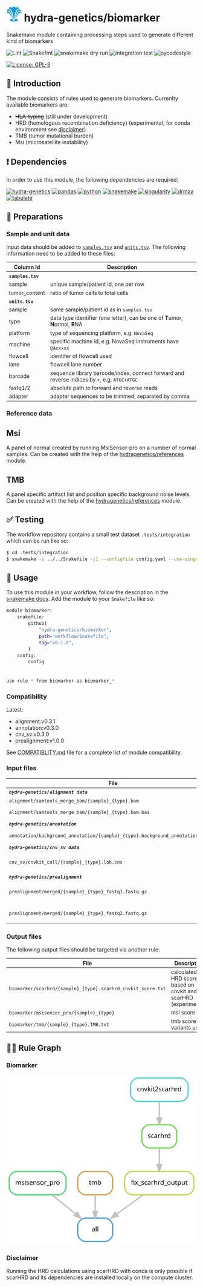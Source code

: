 # <img src="https://github.com/hydra-genetics/biomarker/blob/develop/images/hydragenetics.png" width=40 /> hydra-genetics/biomarker

Snakemake module containing processing steps used to generate different kind of biomarkers

![Lint](https://github.com/hydra-genetics/biomarker/actions/workflows/lint.yaml/badge.svg?branch=develop)
![Snakefmt](https://github.com/hydra-genetics/biomarker/actions/workflows/snakefmt.yaml/badge.svg?branch=develop)
![snakemake dry run](https://github.com/hydra-genetics/biomarker/actions/workflows/snakemake-dry-run.yaml/badge.svg?branch=develop)
![integration test](https://github.com/hydra-genetics/biomarker/actions/workflows/integration.yaml/badge.svg?branch=develop)
![pycodestyle](https://github.com/hydra-genetics/biomarker/actions/workflows/pycodestyl.yaml/badge.svg?branch=develop)

[![License: GPL-3](https://img.shields.io/badge/License-GPL3-yellow.svg)](https://opensource.org/licenses/gpl-3.0.html)

## :speech_balloon: Introduction

The module consists of rules used to generate biomarkers. Currenlty available biomarkers are:
* ~~HLA-typing~~ (still under development)
* HRD (homologous recombination deficiency) (experimental, for conda environment see [disclaimer](https://github.com/hydra-genetics/biomarker/blob/make-release/README.md#Disclaimer))
* TMB (tumor mutational burden)
* Msi (microsatellite instability)


## :heavy_exclamation_mark: Dependencies

In order to use this module, the following dependencies are required:

[![hydra-genetics](https://img.shields.io/badge/hydragenetics-0.15.0-blue)](https://github.com/hydra-genetics/)
[![pandas](https://img.shields.io/badge/pandas-1.3.1-blue)](https://pandas.pydata.org/)
[![python](https://img.shields.io/badge/python-3.8-blue)](https://www.python.org/)
[![snakemake](https://img.shields.io/badge/snakemake-7.13.0-blue)](https://snakemake.readthedocs.io/en/stable/)
[![singularity](https://img.shields.io/badge/singularity-3.0.0-blue)](https://sylabs.io/docs/)
[![drmaa](https://img.shields.io/badge/drmaa-0.7.9-blue)](https://pypi.org/project/drmaa/)
[![tabulate](https://img.shields.io/badge/tabulate-0.8.10-blue)](https://pypi.org/project/tabulate/)

## :school_satchel: Preparations

### Sample and unit data

Input data should be added to [`samples.tsv`](https://github.com/hydra-genetics/prealignment/blob/develop/config/samples.tsv)
and [`units.tsv`](https://github.com/hydra-genetics/prealignment/blob/develop/config/units.tsv).
The following information need to be added to these files:

| Column Id | Description |
| --- | --- |
| **`samples.tsv`** |
| sample | unique sample/patient id, one per row |
| tumor_content | ratio of tumor cells to total cells |
| **`units.tsv`** |
| sample | same sample/patient id as in `samples.tsv` |
| type | data type identifier (one letter), can be one of **T**umor, **N**ormal, **R**NA |
| platform | type of sequencing platform, e.g. `NovaSeq` |
| machine | specific machine id, e.g. NovaSeq instruments have `@Axxxxx` |
| flowcell | identifer of flowcell used |
| lane | flowcell lane number |
| barcode | sequence library barcode/index, connect forward and reverse indices by `+`, e.g. `ATGC+ATGC` |
| fastq1/2 | absolute path to forward and reverse reads |
| adapter | adapter sequences to be trimmed, separated by comma |

### Reference data

## Msi

A panel of normal created by running MsiSensor-pro on a number of normal samples. Can be created with the help of the [hydragenetics/references](https://github.com/hydra-genetics/references) module.

## TMB

A panel specific artifact list and position specific background noise levels. Can be created with the help of the [hydragenetics/references](https://github.com/hydra-genetics/references) module.


## :white_check_mark: Testing

The workflow repository contains a small test dataset `.tests/integration` which can be run like so:

```bash
$ cd .tests/integration
$ snakemake -s ../../Snakefile -j1 --configfile config.yaml --use-singularity
```

## :rocket: Usage

To use this module in your workflow, follow the description in the
[snakemake docs](https://snakemake.readthedocs.io/en/stable/snakefiles/modularization.html#modules).
Add the module to your `Snakefile` like so:

```bash
module biomarker:
    snakefile:
        github(
            "hydra-genetics/biomarker",
            path="workflow/Snakefile",
            tag="v0.1.0",
        )
    config:
        config


use rule * from biomarker as biomarker_*
```

### Compatibility

Latest:
 - alignment:v0.3.1
 - annotation:v0.3.0
 - cnv_sv:v0.3.0
 - prealignment:v1.0.0

See [COMPATIBLITY.md](../master/COMPATIBLITY.md) file for a complete list of module compatibility.

### Input files

| File | Description |
|---|---|
| ***`hydra-genetics/alignment data`*** |
| `alignment/samtools_merge_bam/{sample}_{type}.bam` | aligned reads |
| `alignment/samtools_merge_bam/{sample}_{type}.bam.bai` | index file for alignment |
| ***`hydra-genetics/annotation`*** |
| `annotation/background_annotation/{sample}_{type}.background_annotation.vcf.gz` | annotated vcf |
| ***`hydra-genetics/cnv_sv data`*** |
| `cnv_sv/cnvkit_call/{sample}_{type}.loh.cns` |  cnvkit segmentation results |
| ***`hydra-genetics/prealignment`*** |
| `prealignment/merged/{sample}_{type}_fastq1.fastq.gz` | merged and trimmed reads |
| `prealignment/merged/{sample}_{type}_fastq2.fastq.gz` | merged and trimmed reads |

### Output files

The following output files should be targeted via another rule:

| File | Description |
|---|---|
| `biomarker/scarhrd/{sample}_{type}.scarhrd_cnvkit_score.txt` | calculated HRD score based on cnvkit and scarHRD (experimental) |
| `biomarker/msisensor_pro/{sample}_{type}` | msi score |
| `biomarker/tmb/{sample}_{type}.TMB.txt` | tmb score and variants used |


## :judge: Rule Graph

### Biomarker

![rule_graph](images/biomarker.svg)

### Disclaimer

Running the HRD calculations using scarHRD with conda is only possible if scarHRD and its dependencies are installed locally on the compute cluster.
